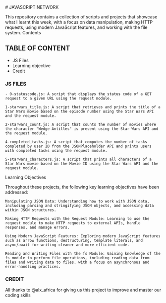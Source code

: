 # JAVASCRIPT NETWORK

This repository contains a collection of scripts and projects that showcase what I learnt this week, with a focus on data manipulation, making HTTP requests, using modern JavaScript features, and working with the file system.
Contents

## TABLE OF CONTENT

- JS Files
- Learning objective
- Credit

### JS FILES

    - 0-statuscode.js: A script that displays the status code of a GET request to a given URL using the request module.

    1-starwars_title.js: A script that retrieves and prints the title of a Star Wars movie based on the episode number using the Star Wars API and the request module.

    2-starwars_count.js: A script that counts the number of movies where the character "Wedge Antilles" is present using the Star Wars API and the request module.

    4-completed_tasks.js: A script that computes the number of tasks completed by user ID from the JSONPlaceholder API and prints users with completed tasks using the request module.

    5-starwars_characters.js: A script that prints all characters of a Star Wars movie based on the Movie ID using the Star Wars API and the request module.

Learning Objectives

Throughout these projects, the following key learning objectives have been addressed:

    Manipulating JSON Data: Understanding how to work with JSON data, including parsing and stringifying JSON objects, and accessing data within JSON structures.

    Making HTTP Requests with the Request Module: Learning to use the request module to make HTTP requests to external APIs, handle responses, and manage errors.

    Using Modern JavaScript Features: Exploring modern JavaScript features such as arrow functions, destructuring, template literals, and async/await for writing cleaner and more efficient code.

    Reading and Writing Files with the fs Module: Gaining knowledge of the fs module to perform file operations, including reading data from files and writing data to files, with a focus on asynchronous and error-handling practices.

### CREDIT

All thanks to @alx_africa for giving us this project to improve and master our coding skills
